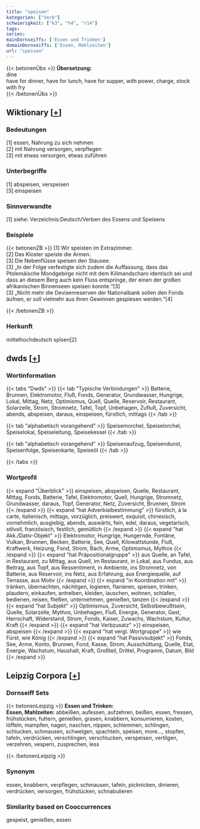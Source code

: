 ```yaml
---
title: "speisen"
kategorien: ["Verb"]
schwierigkeit: ["k3", "h4", "r14"]
tags:
series:
mainDornseiffs: ['Essen und Trinken']
domainDornseiffs: ['Essen, Mahlzeiten']
url: "speisen"
---
```


{{< betonenÜbs >}}
**Übersetzung:**  
dine  
have for dinner, have for lunch, have for supper, with power, charge, stock with fry  
{{< /betonenÜbs >}}

## Wiktionary [[+](https://de.wiktionary.org/wiki/speisen)]

### Bedeutungen
[1] essen, Nahrung zu sich nehmen  
[2] mit Nahrung versorgen, verpflegen  
[3] mit etwas versorgen, etwas zuführen  

### Unterbegriffe
[1] abspeisen, verspeisen  
[3] einspeisen  

### Sinnverwandte
[1] siehe: Verzeichnis:Deutsch/Verben des Essens und Speisens  

### Beispiele
{{< betonenZB >}}
[1] Wir speisten im Extrazimmer.  
[2] Das Kloster speiste die Armen.  
[3] Die Nebenflüsse speisen den Stausee.  
[3] „In der Folge verfestigte sich zudem die Auffassung, dass das Ptolemäische Mondgebirge nicht mit dem Kilimandscharo identisch sei und dass an diesem Berg auch kein Fluss entspringe, der einen der großen afrikanischen Binnenseen speisen konnte.“[3]  
[3] „Nicht mehr die Devisenreserven der Nationalbank sollen den Fonds äufnen, er soll vielmehr aus ihren Gewinnen gespiesen werden.“[4]  

{{< /betonenZB >}}
### Herkunft
mittelhochdeutsch spīsen[2]  



## dwds [[+](https://www.dwds.de/wb/speisen)]

### Wortinformation
{{< tabs "Dwds" >}}
{{< tab "Typische Verbindungen" >}}
Batterie, Brunnen, Elektromotor, Fluß, Fonds, Generator, Grundwasser, Hungrige, Lokal, Mittag, Netz, Optimismus, Quell, Quelle, Reservoir, Restaurant, Solarzelle, Strom, Stromnetz, Tafel, Topf, Unbehagen, Zufluß, Zuversicht, abends, abspeisen, daraus, einspeisen, fürstlich, mittags
{{< /tab >}}

{{< tab "alphabetisch vorangehend" >}}
Speisemorchel, Speiselorchel, Speiselokal, Speiseleitung, Speisekessel
{{< /tab >}}

{{< tab "alphabetisch vorangehend" >}}
Speisenaufzug, Speisendunst, Speisenfolge, Speisenkarte, Speiseöl
{{< /tab >}}

{{< /tabs >}}

### Wortprofil
{{< expand "Überblick" >}} einspeisen, abspeisen, Quelle, Restaurant, Mittag, Fonds, Batterie, Tafel, Elektromotor, Quell, Hungrige, Stromnetz, Grundwasser, daraus, Topf, Generator, Netz, Zuversicht, Brunnen, Strom {{< /expand >}}
{{< expand "hat Adverbialbestimmung" >}} fürstlich, à la carte, italienisch, mittags, vorzüglich, preiswert, exquisit, chinesisch, vornehmlich, ausgiebig, abends, auswärts, fein, edel, daraus, vegetarisch, stilvoll, französisch, festlich, gemütlich {{< /expand >}}
{{< expand "hat Akk./Dativ-Objekt" >}} Elektromotor, Hungrige, Hungernde, Fontäne, Vulkan, Brunnen, Becken, Batterie, See, Quell, Kilowattstunde, Fluß, Kraftwerk, Heizung, Fond, Strom, Bach, Arme, Optimismus, Mythos {{< /expand >}}
{{< expand "hat Präpositionalgruppe" >}} aus Quelle, an Tafel, in Restaurant, zu Mittag, aus Quell, im Restaurant, in Lokal, aus Fundus, aus Beitrag, aus Topf, aus Ressentiment, in Ambiente, ins Stromnetz, von Batterie, aus Reservoir, ins Netz, aus Erfahrung, aus Energiequelle, auf Terrasse, aus Motiv {{< /expand >}}
{{< expand "in Koordination mit" >}} tränken, übernachten, nächtigen, logieren, flanieren, speisen, trinken, plaudern, einkaufen, antreiben, kleiden, lauschen, wohnen, schlafen, bedienen, reisen, fließen, unternehmen, genießen, tanzen {{< /expand >}}
{{< expand "hat Subjekt" >}} Optimismus, Zuversicht, Selbstbewußtsein, Quelle, Solarzelle, Mythos, Unbehagen, Fluß, Energie, Generator, Gast, Herrschaft, Widerstand, Strom, Fonds, Kaiser, Zuwachs, Wachstum, Kultur, Kraft {{< /expand >}}
{{< expand "hat Verbzusatz" >}} einspeisen, abspeisen {{< /expand >}}
{{< expand "hat vergl. Wortgruppe" >}} wie Fürst, wie König {{< /expand >}}
{{< expand "hat Passivsubjekt" >}} Fonds, See, Arme, Konto, Brunnen, Fond, Kasse, Strom, Ausschüttung, Quelle, Etat, Energie, Wachstum, Haushalt, Kraft, Großteil, Drittel, Programm, Datum, Bild {{< /expand >}}

## Leipzig Corpora [[+](https://corpora.uni-leipzig.de/en/res?word=speisen&corpusId=deu_newscrawl-public_2018)]

### Dornseiff Sets
{{< betonenLeipzig >}}
**Essen und Trinken:**  
**Essen, Mahlzeiten:** abbeißen, aufessen, aufzehren, beißen, essen, fressen, frühstücken, futtern, genießen, grasen, knabbern, konsumieren, kosten, löffeln, mampfen, nagen, naschen, nippen, schlemmen, schlingen, schlucken, schmausen, schwelgen, spachteln, speisen, more..., stopfen, tafeln, verdrücken, verschlingen, verschlucken, verspeisen, vertilgen, verzehren, vespern, zusprechen, less  

{{< /betonenLeipzig >}}

### Synonym
essen, knabbern, verpflegen, schmausen, tafeln, picknicken, dinieren, verdrücken, versorgen, frühstücken, schnabulieren


### Similarity based on Cooccurrences
gespeist, genießen, essen

